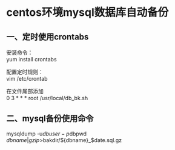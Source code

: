 # centos环境mysql数据库自动备份
## 一、定时使用crontabs
安装命令：  
yum install crontabs  

配置定时规则：  
vim /etc/crontab  

在文件尾部添加  
0 3 * * * root /usr/local/db_bk.sh  


## 二、mysql备份使用命令  
mysqldump -u$dbuser -p$dbpwd $dbname | gzip>$bakdir/${dbname}_$date.sql.gz
